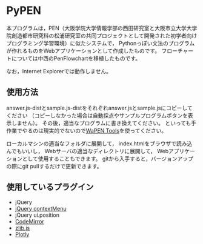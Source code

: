 # PyPEN

本プログラムは，PEN（大阪学院大学情報学部の西田研究室と大阪市立大学大学院創造都市研究科の松浦研究室の共同プロジェクトとして開発された初学者向けプログラミング学習環境）に似たシステムで，
Pythonっぽい文法のプログラムが作れるものをWebアプリケーションとして作成したものです。
フローチャートについては中西のPenFlowchartを移植したものです。

なお，Internet Explorerでは動作しません。

## 使用方法
answer.js-distとsample.js-distをそれぞれanswer.jsとsample.jsにコピーしてください
（コピーしなかった場合は自動採点やサンプルプログラムボタンを表示しません）。
その後，適当なプログラムに書き換えてください。
といっても手作業でやるのは現実的でないので[WaPEN Tools](https://watayan.net/prog/wapentools.html)を使ってください。

ローカルマシンの適当なフォルダに展開して，
index.htmlをブラウザで読み込んでもいいし，
Webサーバの適当なディレクトリに展開して，
Webアプリケーションとして使用することもできます。
gitから入手すると，バージョンアップの際にgit pullするだけで更新できます。

## 使用しているプラグイン
* jQuery
* [jQuery contextMenu](https://swisnl.github.io/jQuery-contextMenu/)
* jQuery ui.position
* [CodeMirror](https://github.com/codemirror/CodeMirror)
* [zlib.js](https://github.com/imaya/zlib.js)
* [Plotly](https://plotly.com/javascript/)
